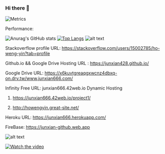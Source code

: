### Hi there 👋

![Metrics](https://metrics.lecoq.io/junxian428)

<!--
**junxian428/junxian428** is a ✨ _special_ ✨ repository because its `README.md` (this file) appears on your GitHub profile.

Here are some ideas to get you started:

- 🔭 I’m currently working on ...
- 🌱 I’m currently learning ...
- 👯 I’m looking to collaborate on ...
- 🤔 I’m looking for help with ...
- 💬 Ask me about ...
- 📫 How to reach me: ...
- 😄 Pronouns: ...
- ⚡ Fun fact: ...
-->

Performance:

![Anurag's GitHub stats](https://github-readme-stats.vercel.app/api?username=junxian428&show_icons=true&theme=radical)
[![Top Langs](https://github-readme-stats.vercel.app/api/top-langs/?username=junxian428&layout=compact&theme=radical)](https://github.com/anuraghazra/github-readme-stats)
![alt text](https://github-profile-trophy.vercel.app/?username=junxian428&theme=dracula)


Stackoverflow profile URL: https://stackoverflow.com/users/15002785/ho-weng-yin?tab=profile

Github.io && Google Drive Hosting URL : https://junxian428.github.io/

Google Drive URL: https://x6kuvtgreaqgxwcnz4dbxq-on.drv.tw/www.junxian666.com/

Infinity Free URL: junxian666.42web.io Dynamic Hosting

1. https://junxian666.42web.io/project1/

2. http://howengyin.great-site.net/

Heroku URL: https://junxian666.herokuapp.com/

FireBase: https://junxian-github.web.app

![alt text](https://user-images.githubusercontent.com/58724748/105654285-a8185780-5ef8-11eb-8333-d8cc3ff950f8.gif)

[![Watch the video](https://mir-s3-cdn-cf.behance.net/project_modules/fs/f4296731256533.5648cb85dc506.jpg)](https://youtu.be/wfHaH1Xvws8)



